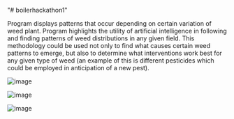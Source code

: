 "# boilerhackathon1" 

Program displays patterns that occur depending on certain variation of weed plant. Program highlights the utility of artificial intelligence in following and finding patterns of weed distributions in any given field. This methodology could be used not only to find what causes certain weed patterns to emerge, but also to determine what interventions work best for any given type of weed (an example of this is different pesticides which could be employed in anticipation of a new pest).


![image](https://user-images.githubusercontent.com/97666032/233239830-edbf85b9-d585-4698-87be-4125e00f06a4.png)

![image](https://user-images.githubusercontent.com/97666032/233239884-12d7b272-f63c-4f01-a602-cdbef9d51ae9.png)

![image](https://user-images.githubusercontent.com/97666032/233239935-c4e3e567-9254-4a0e-99b1-a115bd669121.png)
